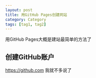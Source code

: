 ```yaml
---
layout: post
title: 用GitHub Pages创建网站
category: Category
tags: [tag1, tag2]
---
```


用GitHub Pages大概是建站最简单的方法了

## 创建GitHub账户
https://github.com
我就不多说了

